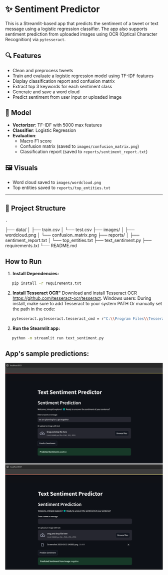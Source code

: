 # ✨ Sentiment Predictor

This is a Streamlit-based app that predicts the sentiment of a tweet or text message using a logistic regression classifier. The app also supports sentiment prediction from uploaded images using OCR (Optical Character Recognition) via `pytesseract`.

## 🔍 Features

- Clean and preprocess tweets
- Train and evaluate a logistic regression model using TF-IDF features
- Display classification report and confusion matrix
- Extract top 3 keywords for each sentiment class
- Generate and save a word cloud
- Predict sentiment from user input or uploaded image

## 🧠 Model

- **Vectorizer**: TF-IDF with 5000 max features
- **Classifier**: Logistic Regression
- **Evaluation**:
  - Macro F1 score
  - Confusion matrix (saved to `images/confusion_matrix.png`)
  - Classification report (saved to `reports/sentiment_report.txt`)

## 🖼️ Visuals

- Word cloud saved to `images/wordcloud.png`
- Top entities saved to `reports/top_entities.txt`


---

## 📁 Project Structure
    .
├── data/
│   ├── train.csv
│   └── test.csv
├── images/
│   ├── wordcloud.png
│   └── confusion_matrix.png
├── reports/
│   ├── sentiment_report.txt
│   └── top_entities.txt
├── text_sentiment.py
├── requirements.txt
└── README.md




## How to Run

1. **Install Dependencies:**
```bash
   pip install -r requirements.txt
```
2. **Install Tesseract OCR"**
   Download and install Tesseract OCR https://github.com/tesseract-ocr/tesseract.
   Windows users: During install, make sure to add Tesseract to your system PATH Or manually set the path in the code:
```bash
   pytesseract.pytesseract.tesseract_cmd = r"C:\\Program Files\\Tesseract-OCR\\tesseract.exe"
```
2. **Run the Stearmlit app:**
```bash
   python -m streamlit run text_sentiment.py
```

## App's sample predictions:

![Prediction using text box](image-1.png)
![Prediction using Image](image-2.png)
